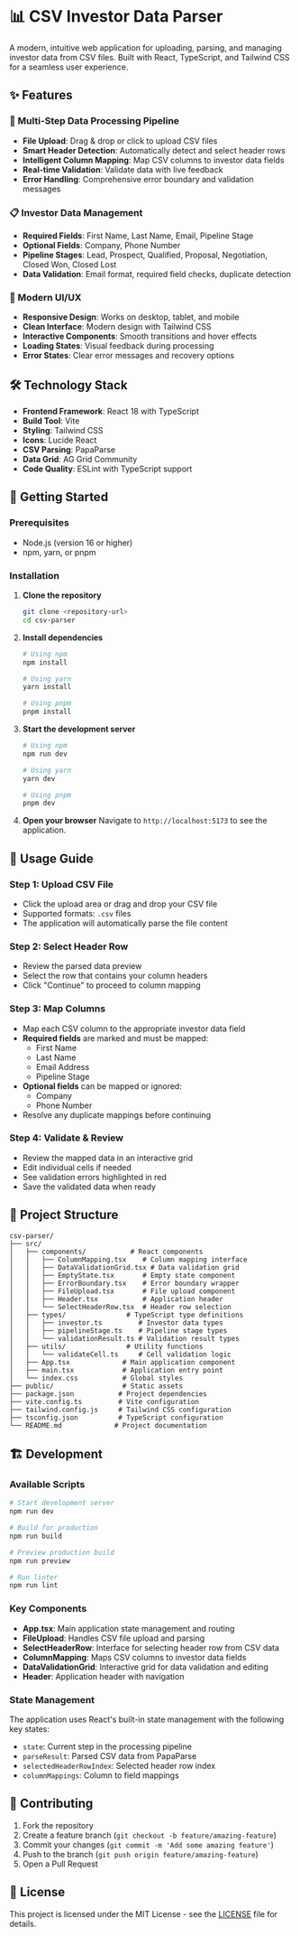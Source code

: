 # 📊 CSV Investor Data Parser

A modern, intuitive web application for uploading, parsing, and managing investor data from CSV files. Built with React, TypeScript, and Tailwind CSS for a seamless user experience.

## ✨ Features

### 🔄 Multi-Step Data Processing Pipeline

- **File Upload**: Drag & drop or click to upload CSV files
- **Smart Header Detection**: Automatically detect and select header rows
- **Intelligent Column Mapping**: Map CSV columns to investor data fields
- **Real-time Validation**: Validate data with live feedback
- **Error Handling**: Comprehensive error boundary and validation messages

### 📋 Investor Data Management

- **Required Fields**: First Name, Last Name, Email, Pipeline Stage
- **Optional Fields**: Company, Phone Number
- **Pipeline Stages**: Lead, Prospect, Qualified, Proposal, Negotiation, Closed Won, Closed Lost
- **Data Validation**: Email format, required field checks, duplicate detection

### 🎨 Modern UI/UX

- **Responsive Design**: Works on desktop, tablet, and mobile
- **Clean Interface**: Modern design with Tailwind CSS
- **Interactive Components**: Smooth transitions and hover effects
- **Loading States**: Visual feedback during processing
- **Error States**: Clear error messages and recovery options

## 🛠️ Technology Stack

- **Frontend Framework**: React 18 with TypeScript
- **Build Tool**: Vite
- **Styling**: Tailwind CSS
- **Icons**: Lucide React
- **CSV Parsing**: PapaParse
- **Data Grid**: AG Grid Community
- **Code Quality**: ESLint with TypeScript support

## 🚀 Getting Started

### Prerequisites

- Node.js (version 16 or higher)
- npm, yarn, or pnpm

### Installation

1. **Clone the repository**

   ```bash
   git clone <repository-url>
   cd csv-parser
   ```

2. **Install dependencies**

   ```bash
   # Using npm
   npm install

   # Using yarn
   yarn install

   # Using pnpm
   pnpm install
   ```

3. **Start the development server**

   ```bash
   # Using npm
   npm run dev

   # Using yarn
   yarn dev

   # Using pnpm
   pnpm dev
   ```

4. **Open your browser**
   Navigate to `http://localhost:5173` to see the application.

## 📖 Usage Guide

### Step 1: Upload CSV File

- Click the upload area or drag and drop your CSV file
- Supported formats: `.csv` files
- The application will automatically parse the file content

### Step 2: Select Header Row

- Review the parsed data preview
- Select the row that contains your column headers
- Click "Continue" to proceed to column mapping

### Step 3: Map Columns

- Map each CSV column to the appropriate investor data field
- **Required fields** are marked and must be mapped:
  - First Name
  - Last Name
  - Email Address
  - Pipeline Stage
- **Optional fields** can be mapped or ignored:
  - Company
  - Phone Number
- Resolve any duplicate mappings before continuing

### Step 4: Validate & Review

- Review the mapped data in an interactive grid
- Edit individual cells if needed
- See validation errors highlighted in red
- Save the validated data when ready

## 📁 Project Structure

```
csv-parser/
├── src/
│   ├── components/           # React components
│   │   ├── ColumnMapping.tsx    # Column mapping interface
│   │   ├── DataValidationGrid.tsx # Data validation grid
│   │   ├── EmptyState.tsx       # Empty state component
│   │   ├── ErrorBoundary.tsx    # Error boundary wrapper
│   │   ├── FileUpload.tsx       # File upload component
│   │   ├── Header.tsx           # Application header
│   │   └── SelectHeaderRow.tsx  # Header row selection
│   ├── types/               # TypeScript type definitions
│   │   ├── investor.ts         # Investor data types
│   │   ├── pipelineStage.ts    # Pipeline stage types
│   │   └── validationResult.ts # Validation result types
│   ├── utils/               # Utility functions
│   │   └── validateCell.ts     # Cell validation logic
│   ├── App.tsx             # Main application component
│   ├── main.tsx            # Application entry point
│   └── index.css           # Global styles
├── public/                 # Static assets
├── package.json           # Project dependencies
├── vite.config.ts         # Vite configuration
├── tailwind.config.js     # Tailwind CSS configuration
├── tsconfig.json          # TypeScript configuration
└── README.md             # Project documentation
```

## 🏗️ Development

### Available Scripts

```bash
# Start development server
npm run dev

# Build for production
npm run build

# Preview production build
npm run preview

# Run linter
npm run lint
```

### Key Components

- **App.tsx**: Main application state management and routing
- **FileUpload**: Handles CSV file upload and parsing
- **SelectHeaderRow**: Interface for selecting header row from CSV data
- **ColumnMapping**: Maps CSV columns to investor data fields
- **DataValidationGrid**: Interactive grid for data validation and editing
- **Header**: Application header with navigation

### State Management

The application uses React's built-in state management with the following key states:

- `state`: Current step in the processing pipeline
- `parseResult`: Parsed CSV data from PapaParse
- `selectedHeaderRowIndex`: Selected header row index
- `columnMappings`: Column to field mappings

## 🤝 Contributing

1. Fork the repository
2. Create a feature branch (`git checkout -b feature/amazing-feature`)
3. Commit your changes (`git commit -m 'Add some amazing feature'`)
4. Push to the branch (`git push origin feature/amazing-feature`)
5. Open a Pull Request

## 📝 License

This project is licensed under the MIT License - see the [LICENSE](LICENSE) file for details.
